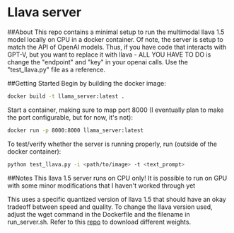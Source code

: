 # Llava server

##About
This repo contains a minimal setup to run the multimodal llava 1.5 model locally on CPU in a docker container. Of note, the server is setup to match the API of OpenAI models. Thus, if you have code that interacts with GPT-V, but you want to replace it with llava - ALL YOU HAVE TO DO is change the "endpoint" and "key" in your openai calls. Use the "test_llava.py" file as a reference.

##Getting Started
Begin by building the docker image:

```bash
docker build -t llama_server:latest .
```

Start a container, making sure to map port 8000 (I eventually plan to make the port configurable, but for now, it's not):

```bash
docker run -p 8000:8000 llama_server:latest
```

To test/verify whether the server is running properly, run (outside of the docker container):

```bash
python test_llava.py -i <path/to/image> -t <text_prompt>
```


##Notes
This llava 1.5 server runs on CPU only! It is possible to run on GPU with some minor modifications that I haven't worked through yet

This uses a specific quantized version of llava 1.5 that should have an okay tradeoff between speed and quality. To change the llava version used, adjust the wget command in the Dockerfile and the filename in run_server.sh. Refer to this [repo](https://huggingface.co/mys/ggml_llava-v1.5-7b/tree/main) to download different weights.


